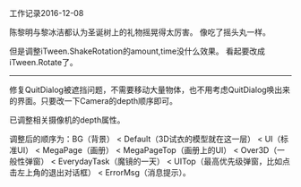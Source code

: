 工作记录2016-12-08

陈黎明与黎冰洁都认为圣诞树上的礼物摇晃得太厉害。
像吃了摇头丸一样。

但是调整iTween.ShakeRotation的amount,time没什么效果。
看起要改成iTween.Rotate了。

----

修复QuitDialog被遮挡问题，不需要移动大量物体，也不用考虑QuitDialog唤出来的界面。只要改一下Camera的depth顺序即可。

已调整相关摄像机的depth属性。

调整后的顺序为：BG（背景） < Default（3D试衣的模型就在这一层） < UI（标准UI） < MegaPage（画册） < MegaPageTop（画册上的UI） < Over3D（一般性弹窗） < EverydayTask（魔镜的一天） < UITop（最高优先级弹窗，比如点击左上角的退出对话框） < ErrorMsg（消息提示）。